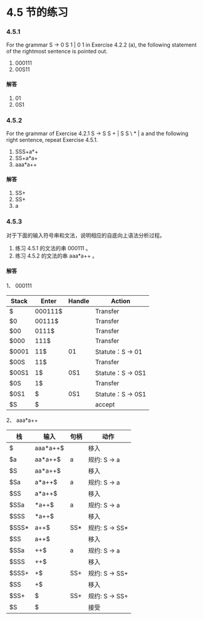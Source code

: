 # 4.5 节的练习

### 4.5.1

For the grammar S -> 0 S 1 | 0 1 in Exercise 4.2.2 (a), the following statement of the rightmost sentence is pointed out.

1. 000111
2. 00S11

#### 解答

1. 01
2. 0S1

### 4.5.2

For the grammar of Exercise 4.2.1 S -> S S + | S S \ * | a and the following right sentence, repeat Exercise 4.5.1.

1. SSS+a\*+
2. SS+a\*a+
3. aaa\*a++

#### 解答

1. SS+
2. SS+
3. a

### 4.5.3

对于下面的输入符号串和文法，说明相应的自底向上语法分析过程。

1. 练习 4.5.1 的文法的串 000111 。
2. 练习 4.5.2 的文法的串 aaa*a++ 。

#### 解答

1、 000111

<table>
    <thead>
        <tr>
            <th>Stack</th>
            <th>Enter</th>
            <th>Handle</th>
            <th>Action</th>
        </tr>
    </thead>
    <tbody>
        <tr>
            <td>$</td>
            <td>000111$</td>
            <td></td>
            <td>Transfer</td>
        </tr>
        <tr>
            <td>$0</td>
            <td>00111$</td>
            <td></td>
            <td>Transfer</td>
        </tr>
        <tr>
            <td>$00</td>
            <td>0111$</td>
            <td></td>
            <td>Transfer</td>
        </tr>
        <tr>
            <td>$000</td>
            <td>111$</td>
            <td></td>
            <td>Transfer</td>
        </tr>
        <tr>
            <td>$0001</td>
            <td>11$</td>
            <td>01</td>
            <td>Statute：S -> 01</td>
        </tr>
        <tr>
            <td>$00S</td>
            <td>11$</td>
            <td></td>
            <td>Transfer</td>
        </tr>
        <tr>
            <td>$00S1</td>
            <td>1$</td>
            <td>0S1</td>
            <td>Statute：S -> 0S1 </td>
        </tr>
        <tr>
            <td>$0S</td>
            <td>1$</td>
            <td></td>
            <td>Transfer</td>
        </tr>
        <tr>
            <td>$0S1</td>
            <td>$</td>
            <td>0S1</td>
            <td>Statute：S -> 0S1 </td>
        </tr>
        <tr>
            <td>$S</td>
            <td>$</td>
            <td></td>
            <td>accept</td>
        </tr>
    </tbody>
</table>

2、 aaa*a++

<table>
    <thead>
        <tr>
            <th>栈</th>
            <th>输入</th>
            <th>句柄</th>
            <th>动作</th>
        </tr>
    </thead>
    <tbody>
        <tr>
            <td>$</td>
            <td>aaa*a++$</td>
            <td></td>
            <td>移入</td>
        </tr>
        <tr>
            <td>$a</td>
            <td>aa*a++$</td>
            <td>a</td>
            <td>规约: S -> a</td>
        </tr>
        <tr>
            <td>$S</td>
            <td>aa*a++$</td>
            <td></td>
            <td>移入</td>
        </tr>
        <tr>
            <td>$Sa</td>
            <td>a*a++$</td>
            <td>a</td>
            <td>规约: S -> a</td>
        </tr>
        <tr>
            <td>$SS</td>
            <td>a*a++$</td>
            <td></td>
            <td>移入</td>
        </tr>
        <tr>
            <td>$SSa</td>
            <td>*a++$</td>
            <td>a</td>
            <td>规约: S -> a</td>
        </tr>
        <tr>
            <td>$SSS</td>
            <td>*a++$</td>
            <td></td>
            <td>移入</td>
        </tr>
        <tr>
            <td>$SSS*</td>
            <td>a++$</td>
            <td>SS*</td>
            <td>规约: S -> SS*</td>
        </tr>
        <tr>
            <td>$SS</td>
            <td>a++$</td>
            <td></td>
            <td>移入</td>
        </tr>
        <tr>
            <td>$SSa</td>
            <td>++$</td>
            <td>a</td>
            <td>规约: S -> a</td>
        </tr>
        <tr>
            <td>$SSS</td>
            <td>++$</td>
            <td></td>
            <td>移入</td>
        </tr>
        <tr>
            <td>$SSS+</td>
            <td>+$</td>
            <td>SS+</td>
            <td>规约: S -> SS+</td>
        </tr>
        <tr>
            <td>$SS</td>
            <td>+$</td>
            <td></td>
            <td>移入</td>
        </tr>
        <tr>
            <td>$SS+</td>
            <td>$</td>
            <td>SS+</td>
            <td>规约: S -> SS+</td>
        </tr>
        <tr>
            <td>$S</td>
            <td>$</td>
            <td></td>
            <td>接受</td>
        </tr>
    </tbody>
</table>
